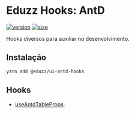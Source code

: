 # Eduzz Hooks: AntD

[![version](https://img.shields.io/npm/v/@eduzz/ui-antd-hooks)](https://www.npmjs.com/package/@eduzz/ui-antd-hooks)
[![size](https://img.shields.io/bundlephobia/min/@eduzz/ui-antd-hooks)](https://www.npmjs.com/package/@eduzz/ui-antd-hooks)

Hooks diversos para auxiliar no desenvolvimento.

## Instalação

```bash
yarn add @eduzz/ui-antd-hooks
```

## Hooks

- [useAntdTableProps](https://github.com/eduzz/ui-antd-hooks/blob/master/useAntdTableProps/index.md).